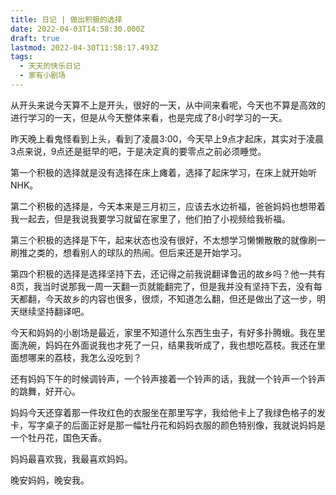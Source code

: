 ```yaml
---
title: 日记 | 做出积极的选择
date: 2022-04-03T14:58:30.000Z
draft: true
lastmod: 2022-04-30T11:58:17.493Z
tags:
  - 天天的快乐日记
  - 家有小剧场
---
```

从开头来说今天算不上是开头，很好的一天，从中间来看呢，今天也不算是高效的进行学习的一天，但是从今天整体来看，也是完成了8小时学习的一天。

昨天晚上看鬼怪看到上头，看到了凌晨3:00，今天早上9点才起床，其实对于凌晨3点来说，9点还是挺早的吧，于是决定真的要零点之前必须睡觉。

第一个积极的选择就是没有选择在床上瘫着，选择了起床学习，在床上就开始听NHK。

第二个积极的选择是，今天本来是三月初三，应该去水边祈福，爸爸妈妈也想带着我一起去，但是我说我要学习就留在家里了，他们拍了小视频给我祈福。

第三个积极的选择是下午，起来状态也没有很好，不太想学习懒懒散散的就像刷一刷推之类的，想看别人的球队的热闹。但后来还是开始学习。

第四个积极的选择是选择坚持下去，还记得之前我说翻译鲁迅的故乡吗？他一共有8页，我当时说那我一周一天翻一页就能翻完了，但是我并没有坚持下去，没有每天都翻，今天故乡的内容也很多，很烦，不知道怎么翻，但还是做出了这一步，明天继续坚持翻译吧。

今天和妈妈的小剧场是最近，家里不知道什么东西生虫子，有好多扑腾蛾。我在里面洗碗，妈妈在外面说我也才死了一只，结果我听成了，我也想吃荔枝。我还在里面想哪来的荔枝，我怎么没吃到？

还有妈妈下午的时候调铃声，一个铃声接着一个铃声的话，我就一个铃声一个铃声的跳舞，好开心。

妈妈今天还穿着那一件玫红色的衣服坐在那里写字，我给他卡上了我绿色格子的发卡，写字桌子的后面正好是那一幅牡丹花和妈妈衣服的颜色特别像，我就说妈妈是一个牡丹花，国色天香。

妈妈最喜欢我，我最喜欢妈妈。

晚安妈妈，晚安我。
